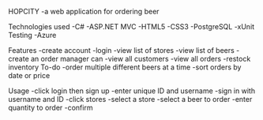 HOPCITY
-a web application for ordering beer

Technologies used
 -C#
 -ASP.NET MVC
 -HTML5
 -CSS3
 -PostgreSQL
 -xUnit Testing
 -Azure
 
 Features
 -create account
 -login
 -view list of stores
 -view list of beers
 -create an order
  manager can
  -view all customers
  -view all orders
  -restock inventory
    To-do
    -order multiple different beers at a time
    -sort orders by date or price
   
 Usage
 -click login then sign up
 -enter unique ID and username
 -sign in with username and ID
 -click stores
 -select a store
 -select a beer to order
 -enter quantity to order
 -confirm
